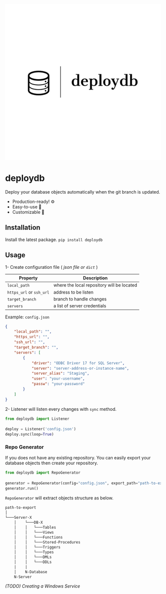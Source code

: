 ![deploydb](/assets/deploydb-logos_black.png)
# deploydb

Deploy your database objects automatically when the git branch is updated.

* Production-ready! ⚙️
* Easy-to-use 🔨
* Customizable 🔧


## Installation
Install the latest package. `pip install deploydb`


## Usage
1- Create configuration file ( *json file or `dict`* )

|Property|Description|
|------------|-----------|
|`local_path`|where the local repository will be located|
|`https_url` or `ssh_url`|address to be listen|
|`target_branch`|branch to handle changes|
|`servers`|a list of server credentials|

Example: `config.json`
```json
{
    "local_path": "",
    "https_url": "",
    "ssh_url": "",
    "target_branch": "",
    "servers": [
        {
            "driver": "ODBC Driver 17 for SQL Server",
            "server": "server-address-or-instance-name",
            "server_alias": "Staging",
            "user": "your-username",
            "passw": "your-password"
        }
    ]
}
```

2- Listener will listen every changes with `sync` method.

```python
from deploydb import Listener

deploy = Listener('config.json')
deploy.sync(loop=True)
```


### Repo Generator
If you does not have any existing repository. You can easily export your database objects then create your repository.
```python
from deploydb import RepoGenerator

generator = RepoGenerator(config="config.json", export_path="path-to-export")
generator.run()
```
`RepoGenerator` will extract objects structure as below.

```
path-to-export
│
└───Server-X
    │    └───DB-X
    │    │   └───Tables
    │    │   └───Views
    │    │   └───Functions
    │    │   └───Stored-Procedures
    │    │   └───Triggers
    │    │   └───Types
    │    │   └───DMLs
    │    │   └───DDLs
    |    |
    │    N-Database
    N-Server
```

*(TODO) Creating a Windows Service*
